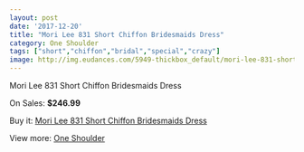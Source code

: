 ```yaml
---
layout: post
date: '2017-12-20'
title: "Mori Lee 831 Short Chiffon Bridesmaids Dress"
category: One Shoulder
tags: ["short","chiffon","bridal","special","crazy"]
image: http://img.eudances.com/5949-thickbox_default/mori-lee-831-short-chiffon-bridesmaids-dress.jpg
---
```

Mori Lee 831 Short Chiffon Bridesmaids Dress

On Sales: **$246.99**
<a href="https://www.eudances.com/en/one-shoulder/2104-mori-lee-831-short-chiffon-bridesmaids-dress.html"><amp-img layout="responsive" width="600" height="600" src="//img.eudances.com/5949-thickbox_default/mori-lee-831-short-chiffon-bridesmaids-dress.jpg" alt="Mori Lee 831 Short Chiffon Bridesmaids Dress 0" /></a>

Buy it: [Mori Lee 831 Short Chiffon Bridesmaids Dress](https://www.eudances.com/en/one-shoulder/2104-mori-lee-831-short-chiffon-bridesmaids-dress.html "Mori Lee 831 Short Chiffon Bridesmaids Dress")

View more: [One Shoulder](https://www.eudances.com/en/23-one-shoulder "One Shoulder")